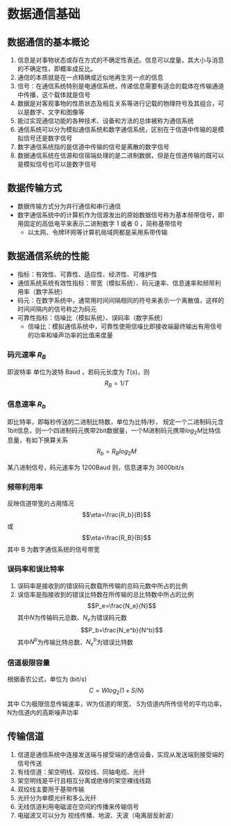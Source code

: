 # 数据通信基础

## 数据通信的基本概论
1. 信息是对事物状态或存在方式的不确定性表述。信息可以度量，其大小与消息的不确定性，即概率成反比。
2. 通信的本质就是在一点精确或近似地再生另一点的信息
3. 信号：在通信系统特别是电通信系统，传递信息需要有适合的载体在传输通道中传播，这个载体就是信号
4. 数据是对客观事物的性质状态及相互关系等进行记载的物理符号及其组合，可以是数字、文字和图像等
5. 能过实现通信功能的各种技术、设备和方法的总体被称为通信系统
6. 通信系统可以分为模拟通信系统和数字通信系统，区别在于信道中传输的是模拟信号还是数字信号
7. 数字通信系统指的是信道中传输的信号是离散的数字信号
8. 数据通信系统在信源和信宿端处理的是二进制数据，但是在信道传输的既可以是模拟信号也可以是数字信号

## 数据传输方式
* 数据传输方式分为并行通信和串行通信
* 数字通信系统中的计算机作为信源发出的原始数据信号称为基本频带信号，即用固定的高低电平来表示二进制数字 1 或者 0 ，简称基带信号
    * 以太网、令牌环网等计算机局域网都是采用系带传输

## 数据通信系统的性能
* 指标：有效性、可靠性、适应性、经济性、可维护性
* 通信系统系统有效性指标：带宽（模拟系统）、码元速率、信息速率和频带利用率（数字系统）
* 码元：在数字系统中，通常用时间间隔相同的符号来表示一个离散值，这样的时间间隔内的信号称之为码元
* 可靠性指标：信噪比（模拟系统）、误码率（数字系统）
    * 信噪比：模拟通信系统中，可靠性使用信噪比即接收端最终输出有用信号的功率和噪声功率的比值来度量

### 码元速率 $R_B$
即波特率 单位为波特 Baud ，若码元长度为 $T(s)$，则
$$R_B = 1/T$$

### 信息速率 $R_b$
即比特率，即每秒传送的二进制比特数，单位为比特/秒，
规定一个二进制码元含1bit信息，则一个四进制码元携带2bit数据量，一个M进制码元携带$log_2M$比特信息量，有如下换算关系
$$R_b=R_Blog_2M$$

某八进制信号，码元速率为 1200Baud 则，信息速率为 3600bit/s
### 频带利用率 
反映信道带宽的占用情况
$$\eta=\frac{R_b}{B}$$
或
$$\eta=\frac{R_B}{B}$$
其中 B 为数字通信系统的信号带宽

### 误码率和误比特率
1. 误码率是接收到的错误码元数载所传输的总码元数中所占的比例
2. 误信率是指接收到的错误比特数在所传输的总比特数中所占的比例
$$P_e=\frac{N_e}{N}$$
其中$N$为传输码元总数、$N_e$为错误码元数
$$P_b=\frac{N_e^b}{N^b}$$
其中$N^b$为传输比特总数、$N_e^b$为错误比特数

### 信道极限容量
根据香农公式，单位为 (bit/s)
$$C=Wlog_2(1+S/N)$$
其中 C为极限信息传输速率，W为信道的带宽，
S为信道内所传信号的平均功率，N为信道内的高斯噪声功率
## 传输信道
1. 信道是通信系统中连接发送端与接受端的通信设备，实现从发送端到接受端的信号传送
2. 有线信道：架空明线、双绞线、同轴电缆、光纤
3. 架空明线是平行且相互分离或绝缘的架空裸线线路
4. 双绞线主要用于基带传输
5. 光纤分为单模光纤和多么光纤
6. 无线信道利用电磁波在空间的传播来传输信号
7. 电磁波又可以分为 视线传播、地波、天波（电离层反射波）
